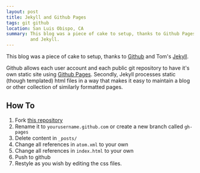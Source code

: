 ```yaml
---
layout: post
title: Jekyll and Github Pages
tags: git github
location: San Luis Obispo, CA
summary: This blog was a piece of cake to setup, thanks to Github Pages
         and Jekyll.
---
```


This blog was a piece of cake to setup, thanks to [Github](http://github.com)
and Tom's [Jekyll](https://github.com/mojombo/jekyll/).

Github allows each user account and each public git repository to have it's own
static site using [Github Pages](http://pages.github.com). Secondly, Jekyll
processes static (though templated) html files in a way that makes it easy
to maintain a blog or other collection of similarly formatted pages.

How To
------

1. Fork [this
   repository](https://github.com/danielbeardsley/danielbeardsley.github.com)
1. Rename it to `yourusername.github.com` or create a new branch called
   `gh-pages`
1. Delete content in `_posts/`
1. Change all references in `atom.xml` to your own
1. Change all references in `index.html` to your own
1. Push to github
1. Restyle as you wish by editing the css files.
